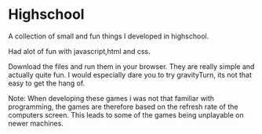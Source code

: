# Highschool
A collection of small and fun things I developed in highschool.

Had alot of fun with javascript,html and css. 

Download the files and run them in your browser. They are really simple and actually quite fun. 
I would especially dare you to try gravityTurn, its not that easy to get the hang of.

Note:
When developing these games i was not that familiar with programming, the games are therefore based on the refresh rate of the computers screen. This leads to some of the games being unplayable on newer machines.
